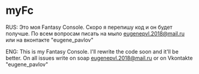 # myFc
RUS:
  Это моя Fantasy Console. Скоро я перепишу код и он будет получше.
  По всем вопросам писать на мыло eugenepvl.2018@mail.ru или на вконтакте "eugene_pavlov"
  
ENG:
  This is my Fantasy Console. I'll rewrite the code soon and it'll be better.
  On all issues write on soap eugenepvl.2018@mail.ru or on Vkontakte "eugene_pavlov"
  
